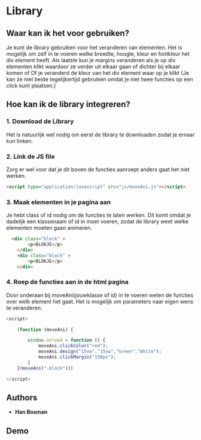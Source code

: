 # Library


## Waar kan ik het voor gebruiken?
Je kunt de library gebruiken voor het veranderen van elementen.
Het is mogelijk om zelf in te voeren welke breedte, hoogte, kleur en fontkleur het div element heeft.
Als laatste kun je margins veranderen als je op div elementen klikt waardoor ze verder uit elkaar gaan of dichter bij elkaar komen
of
Of je veranderd de kleur van het div element waar op je klikt (Je kan ze niet beide tegelijkertijd gebruiken
omdat je niet twee functies op een click kunt plaatsen.)


## Hoe kan ik de library integreren?
### 1. Download de Library

Het is natuurlijk wel nodig om eerst de library te downloaden zodat je ernaar kun linken.

### 2. Link de JS file
Zorg er wel voor dat je dit boven de functies aanroept anders gaat het niet werken.
```html
<script type="application/javascript" src="js/moveAni.js"></script>

```

### 3. Maak elementen in je pagina aan
Je hebt class of id nodig om de functies te laten werken.
Dit komt omdat je dadelijk een klassenaam of id in moet voeren,
zodat de library weet welke elementen moeten gaan animeren.

```html
  <div class="block" >
        <p>BLOKJE</p>
    </div>
    <div class="block" >
        <p>BLOKJE</p>
    </div>
```

### 4. Roep de functies aan in de html pagina
Door onderaan bij moveAni(jouwklasse of id) in te voeren weten de functies over welk element het gaat.
Het is mogelijk om parameters naar eigen wens te veranderen.
```javascript
<script>

    (function (moveAni) {

        window.onload = function () {
            moveAni.clickColor("red");
            moveAni.design("15vw","15vw","Green","White");
            moveAni.clickMargin("150px");
        }
    }(moveAni(".block")))

</script>


```
## Authors

* **Han Bosman**


## Demo
